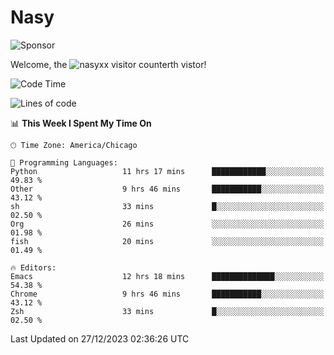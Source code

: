 # Nasy

<!--
<p align="center">
<img height="200" src="https://github-readme-stats.vercel.app/api?username=nasyxx&count_private=true&show_icons=true&theme=dracula&include_all_commits=true"/>
<img height="200" src="https://github-readme-stats.vercel.app/api/top-langs/?username=nasyxx&theme=dracula&hide=html,jupyter+notebook&count_private=true&show_icons=true"/>
</p>

  
----------------
-->

![Sponsor](https://img.shields.io/static/v1.svg?label=Sponsor&message=%E2%9D%A4&logo=GitHub&style=flat&color=pink)
 
Welcome, the ![nasyxx visitor counter](https://count.getloli.com/get/@nasyxx?theme=rule34)th vistor!
 
<!--START_SECTION:waka-->
![Code Time](http://img.shields.io/badge/Code%20Time-4%2C167%20hrs%2036%20mins-blue)

![Lines of code](https://img.shields.io/badge/From%20Hello%20World%20I%27ve%20Written-6.3%20million%20lines%20of%20code-blue)

📊 **This Week I Spent My Time On** 

```text
🕑︎ Time Zone: America/Chicago

💬 Programming Languages: 
Python                   11 hrs 17 mins      ████████████░░░░░░░░░░░░░   49.83 % 
Other                    9 hrs 46 mins       ███████████░░░░░░░░░░░░░░   43.12 % 
sh                       33 mins             █░░░░░░░░░░░░░░░░░░░░░░░░   02.50 % 
Org                      26 mins             ░░░░░░░░░░░░░░░░░░░░░░░░░   01.98 % 
fish                     20 mins             ░░░░░░░░░░░░░░░░░░░░░░░░░   01.49 % 

🔥 Editors: 
Emacs                    12 hrs 18 mins      ██████████████░░░░░░░░░░░   54.38 % 
Chrome                   9 hrs 46 mins       ███████████░░░░░░░░░░░░░░   43.12 % 
Zsh                      33 mins             █░░░░░░░░░░░░░░░░░░░░░░░░   02.50 % 
```


 Last Updated on 27/12/2023 02:36:26 UTC
<!--END_SECTION:waka-->

<!-- ![visitors](https://visitor-badge.laobi.icu/badge?page_id=nasyxx.nasyxx) -->
